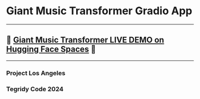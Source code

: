 # Giant Music Transformer Gradio App

***

## 🤗 [Giant Music Transformer LIVE DEMO on Hugging Face Spaces](https://huggingface.co/spaces/asigalov61/Giant-Music-Transformer) 🤗

***

### Project Los Angeles
### Tegridy Code 2024
